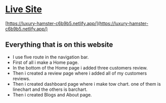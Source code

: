 # [Live Site](https://luxury-hamster-c6b9b5.netlify.app/)

[https://luxury-hamster-c6b9b5.netlify.app/](https://luxury-hamster-c6b9b5.netlify.app/)

## Everything that is on this website

* I use five route in the navigation bar.
* First of all i make a Home page.
* In the bottom of the Home page i added three customers review.
* Then i created a review page where i added all of my customers reviews.
* Then i created dashboard page where i make tow chart. one of them is linechart and the others is barchart.
* Then i created Blogs and About page.
